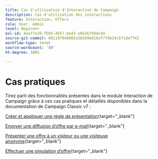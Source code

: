 ```yaml
---
title: Cas d'utilisation d'Interaction de Campaign
description: Cas d'utilisation des interactions
feature: Interaction, Offers
role: User, Admin
level: Beginner
exl-id: 4ea77a39-f505-4657-be43-a0e2b79ddcdd
source-git-commit: 061197048885a30249bd18af7f8b24cb71def742
workflow-type: tm+mt
source-wordcount: '50'
ht-degree: 100%

---
```


# Cas pratiques

Tirez parti des fonctionnalités présentes dans le module Interaction de Campaign grâce à ces cas pratiques et détaillés disponibles dans la documentation de Campaign Classic v7 :

[Créer et appliquer une règle de présentation](https://experienceleague.adobe.com/docs/campaign-classic/using/managing-offers/case-study/presentation-rules.html?lang=fr){target="_blank"}

[Envoyer une diffusion d’offre par e-mail](https://experienceleague.adobe.com/docs/campaign-classic/using/managing-offers/case-study/offers-on-an-outbound-channel.html?lang=fr){target="_blank"}

[Présenter une offre à un visiteur ou une visiteuse anonyme](https://experienceleague.adobe.com/docs/campaign-classic/using/managing-offers/case-study/offers-on-an-outbound-channel.html?lang=fr){target="_blank"}

[Effectuer une simulation d’offre](https://experienceleague.adobe.com/docs/campaign-classic/using/managing-offers/case-study/offers-on-an-outbound-channel.html?lang=fr){target="_blank"}
